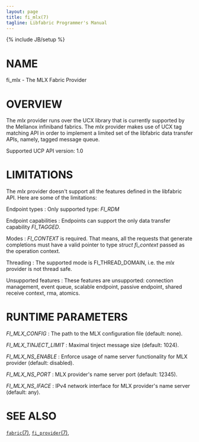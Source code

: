 ```yaml
---
layout: page
title: fi_mlx(7)
tagline: Libfabric Programmer's Manual
---
```

{% include JB/setup %}

# NAME

fi_mlx \- The MLX Fabric Provider

# OVERVIEW

The *mlx* provider runs over the UCX library
that is currently supported by the Mellanox infiniband fabrics.
The *mlx* provider makes use of UCX tag matching API in order to
implement a limited set of the libfabric data transfer APIs, namely,
tagged message queue.

Supported UCP API version: 1.0

# LIMITATIONS

The *mlx* provider doesn't support all the features defined in the
libfabric API. Here are some of the limitations:

Endpoint types
: Only supported type:  *FI_RDM*

Endpoint capabilities
: Endpoints can support the only data transfer capability
  *FI_TAGGED*.


Modes
: *FI_CONTEXT* is required. That means, all the requests that generate
  completions must have a valid pointer to type *struct fi_context*
  passed as the operation context.

Threading
: The supported mode is FI_THREAD_DOMAIN, i.e. the *mlx* provider is not thread safe.


Unsupported features
: These features are unsupported: connection management, event queue, 
  scalable endpoint, passive endpoint, shared receive context,
  rma, atomics.


# RUNTIME PARAMETERS

*FI_MLX_CONFIG*
: The path to the MLX configuration file (default: none).

*FI_MLX_TINJECT_LIMIT*
: Maximal tinject message size (default: 1024).

*FI_MLX_NS_ENABLE*
: Enforce usage of name server functionality for MLX provider
  (default: disabled).

*FI_MLX_NS_PORT*
: MLX provider's name server port (default: 12345).

*FI_MLX_NS_IFACE*
: IPv4 network interface for MLX provider's name server
  (default: any).

# SEE ALSO

[`fabric`(7)](fabric.7.html),
[`fi_provider`(7)](fi_provider.7.html),
